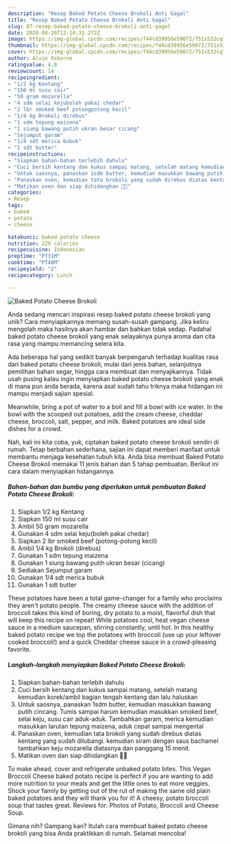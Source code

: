 ```yaml
---
description: "Resep Baked Potato Cheese Brokoli Anti Gagal"
title: "Resep Baked Potato Cheese Brokoli Anti Gagal"
slug: 87-resep-baked-potato-cheese-brokoli-anti-gagal
date: 2020-08-26T12:14:31.272Z
image: https://img-global.cpcdn.com/recipes/f44cd39956e59072/751x532cq70/baked-potato-cheese-brokoli-foto-resep-utama.jpg
thumbnail: https://img-global.cpcdn.com/recipes/f44cd39956e59072/751x532cq70/baked-potato-cheese-brokoli-foto-resep-utama.jpg
cover: https://img-global.cpcdn.com/recipes/f44cd39956e59072/751x532cq70/baked-potato-cheese-brokoli-foto-resep-utama.jpg
author: Alvin Osborne
ratingvalue: 4.8
reviewcount: 14
recipeingredient:
- "1/2 kg Kentang"
- "150 ml susu cair"
- "50 gram mozarella"
- "4 sdm selai kejuboleh pakai chedar"
- "2 lbr smoked beef potongpotong kecil"
- "1/4 kg Brokoli direbus"
- "1 sdm tepung maizena"
- "1 siung bawang putih ukran besar cicang"
- "Sejumput garam"
- "1/4 sdt merica bubuk"
- "1 sdt butter"
recipeinstructions:
- "Siapkan bahan-bahan terlebih dahulu"
- "Cuci bersih kentang dan kukus sampai matang, setelah matang kemudian korek/ambil bagian tengah kentang dan lalu haluskan"
- "Untuk saosnya, panaskan 1sdm butter, kemudian masukkan bawang putih cincang. Tumis sampai harum kemudian masukkan smoked beef, selai keju, susu cair aduk-aduk. Tambahkan garam, merica kemudian masukkan larutan tepung maizena, aduk cepat sampai mengental"
- "Panaskan oven, kemudian tata brokoli yang sudah direbus diatas kentang yang sudah dilubangi. kemudian siram dengan saus bachamel tambahkan keju mozarella diatasnya dan panggang 15 menit."
- "Matikan oven dan siap dihidangkan 🤗😋"
categories:
- Resep
tags:
- baked
- potato
- cheese

katakunci: baked potato cheese 
nutrition: 229 calories
recipecuisine: Indonesian
preptime: "PT31M"
cooktime: "PT48M"
recipeyield: "2"
recipecategory: Lunch

---
```



![Baked Potato Cheese Brokoli](https://img-global.cpcdn.com/recipes/f44cd39956e59072/751x532cq70/baked-potato-cheese-brokoli-foto-resep-utama.jpg)

Anda sedang mencari inspirasi resep baked potato cheese brokoli yang unik? Cara menyiapkannya memang susah-susah gampang. Jika keliru mengolah maka hasilnya akan hambar dan bahkan tidak sedap. Padahal baked potato cheese brokoli yang enak selayaknya punya aroma dan cita rasa yang mampu memancing selera kita.

Ada beberapa hal yang sedikit banyak berpengaruh terhadap kualitas rasa dari baked potato cheese brokoli, mulai dari jenis bahan, selanjutnya pemilihan bahan segar, hingga cara membuat dan menyajikannya. Tidak usah pusing kalau ingin menyiapkan baked potato cheese brokoli yang enak di mana pun anda berada, karena asal sudah tahu triknya maka hidangan ini mampu menjadi sajian spesial.

Meanwhile, bring a pot of water to a boil and fill a bowl with ice water. In the bowl with the scooped out potatoes, add the cream cheese, cheddar cheese, broccoli, salt, pepper, and milk. Baked potatoes are ideal side dishes for a crowd.


Nah, kali ini kita coba, yuk, ciptakan baked potato cheese brokoli sendiri di rumah. Tetap berbahan sederhana, sajian ini dapat memberi manfaat untuk membantu menjaga kesehatan tubuh kita. Anda bisa membuat Baked Potato Cheese Brokoli memakai 11 jenis bahan dan 5 tahap pembuatan. Berikut ini cara dalam menyiapkan hidangannya.

<!--inarticleads1-->

##### Bahan-bahan dan bumbu yang diperlukan untuk pembuatan Baked Potato Cheese Brokoli:

1. Siapkan 1/2 kg Kentang
1. Siapkan 150 ml susu cair
1. Ambil 50 gram mozarella
1. Gunakan 4 sdm selai keju(boleh pakai chedar)
1. Siapkan 2 lbr smoked beef (potong-potong kecil)
1. Ambil 1/4 kg Brokoli (direbus)
1. Gunakan 1 sdm tepung maizena
1. Gunakan 1 siung bawang putih ukran besar (cicang)
1. Sediakan Sejumput garam
1. Gunakan 1/4 sdt merica bubuk
1. Gunakan 1 sdt butter


These potatoes have been a total game-changer for a family who proclaims they aren&#39;t potato people. The creamy cheese sauce with the addition of broccoli takes this kind of boring, dry potato to a moist, flavorful dish that will keep this recipe on repeat! While potatoes cool, heat vegan cheese sauce in a medium saucepan, stirring constantly, until hot. In this healthy baked potato recipe we top the potatoes with broccoli (use up your leftover cooked broccoli!) and a quick Cheddar cheese sauce in a crowd-pleasing favorite. 

<!--inarticleads2-->

##### Langkah-langkah menyiapkan Baked Potato Cheese Brokoli:

1. Siapkan bahan-bahan terlebih dahulu
1. Cuci bersih kentang dan kukus sampai matang, setelah matang kemudian korek/ambil bagian tengah kentang dan lalu haluskan
1. Untuk saosnya, panaskan 1sdm butter, kemudian masukkan bawang putih cincang. Tumis sampai harum kemudian masukkan smoked beef, selai keju, susu cair aduk-aduk. Tambahkan garam, merica kemudian masukkan larutan tepung maizena, aduk cepat sampai mengental
1. Panaskan oven, kemudian tata brokoli yang sudah direbus diatas kentang yang sudah dilubangi. kemudian siram dengan saus bachamel tambahkan keju mozarella diatasnya dan panggang 15 menit.
1. Matikan oven dan siap dihidangkan 🤗😋


To make ahead, cover and refrigerate unbaked potato bites. This Vegan Broccoli Cheese baked potato recipe is perfect if you are wanting to add more nutrition to your meals and get the little ones to eat more veggies. Shock your family by getting out of the rut of making the same old plain baked potatoes and they will thank you for it! A cheesy, potato broccoli soup that tastes great. Reviews for: Photos of Potato, Broccoli and Cheese Soup. 

Gimana nih? Gampang kan? Itulah cara membuat baked potato cheese brokoli yang bisa Anda praktikkan di rumah. Selamat mencoba!
